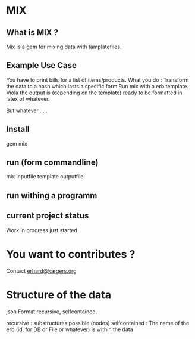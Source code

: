 MIX
===

What is MIX ?
-------------
Mix is a gem for mixing data with tamplatefiles.

Example Use Case
----------------
You have to print bills for a list of items/products.
What you do :
Transform the data to a hash which lasts a specific form
Run mix with a erb template. Viola the output is (depending on the template)
ready to be formatted in latex of whatever.

But whatever...... 



Install
-------
gem mix

run (form commandline)
-----------------------
mix inputfile template outputfile


run withing a programm
----------------------


current project status 
----------------------
Work in progress just started


You want to contributes ?
==========================
Contact erhard@kargers.org




Structure of the data
=====================

json Format recursive, selfcontained.

recursive      : substructures possible (nodes)
selfcontained  : The name of the erb (id, for DB or File or whatever) is within the data









